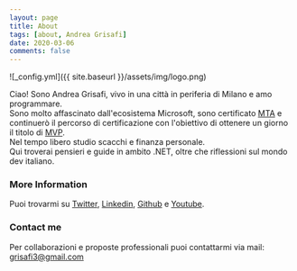 ```yaml
---
layout: page
title: About
tags: [about, Andrea Grisafi]
date: 2020-03-06
comments: false
---
```

![_config.yml]({{ site.baseurl }}/assets/img/logo.png)  

Ciao! Sono Andrea Grisafi, vivo in una città in periferia di Milano e amo programmare.  
Sono molto affascinato dall'ecosistema Microsoft, sono certificato [MTA](https://www.youracclaim.com/badges/3dfd2f75-3e12-423b-afa8-dbb8d351bdb4/linked_in_profile) e continuerò il percorso di certificazione con l'obiettivo di ottenere un giorno il titolo di [MVP](https://mvp.microsoft.com/it-IT/pages/what-it-takes-to-be-an-mvp).  
Nel tempo libero studio scacchi e finanza personale.  
Qui troverai pensieri e guide in ambito .NET, oltre che riflessioni sul mondo dev italiano.


### More Information

Puoi trovarmi su [Twitter](https://twitter.com/sgri_dev), [Linkedin](https://www.linkedin.com/in/andreagrisafi/), [Github](https://github.com/sgridev) e [Youtube](https://www.youtube.com/channel/UCA5UQ85gBvVdQY2-LSWAOyA).


### Contact me

Per collaborazioni e proposte professionali puoi contattarmi via mail: [grisafi3@gmail.com](mailto:grisafi3@gmail.com)